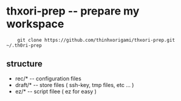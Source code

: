 # thxori-prep -- prepare my workspace

``` shell
    git clone https://github.com/thinhxorigami/thxori-prep.git ~/.th0ri-prep
```

## structure
- rec/* -- configuration files
- draft/* -- store files ( ssh-key, tmp files, etc ... )
- ez/* -- script filee ( ez for easy )
